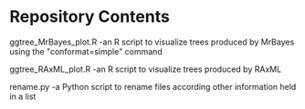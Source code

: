 # Repository Contents

ggtree_MrBayes_plot.R
-an R script to visualize trees produced by MrBayes using the "conformat=simple" command

ggtree_RAxML_plot.R
-an R script to visualize trees produced by RAxML

rename.py
-a Python script to rename files according other information held in a list
